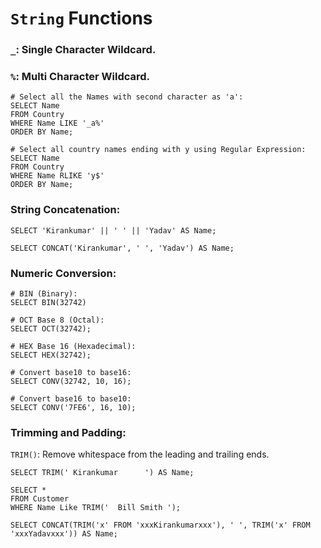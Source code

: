 # `String` Functions

### `_`: Single Character Wildcard.
### `%`: Multi Character Wildcard.

```mysql
# Select all the Names with second character as 'a':
SELECT Name 
FROM Country
WHERE Name LIKE '_a%' 
ORDER BY Name;

# Select all country names ending with y using Regular Expression:
SELECT Name
FROM Country
WHERE Name RLIKE 'y$' 
ORDER BY Name;
```      

### String Concatenation:

```mysql
SELECT 'Kirankumar' || ' ' || 'Yadav' AS Name;

SELECT CONCAT('Kirankumar', ' ', 'Yadav') AS Name;
```

### Numeric Conversion:

```mysql
# BIN (Binary):
SELECT BIN(32742)

# OCT Base 8 (Octal):
SELECT OCT(32742);

# HEX Base 16 (Hexadecimal):
SELECT HEX(32742);

# Convert base10 to base16:
SELECT CONV(32742, 10, 16);

# Convert base16 to base10:
SELECT CONV('7FE6', 16, 10);
```

### Trimming and Padding:

`TRIM()`: Remove whitespace from the leading and trailing ends.

```mysql
SELECT TRIM(' Kirankumar      ') AS Name;

SELECT * 
FROM Customer
WHERE Name Like TRIM('  Bill Smith ');

SELECT CONCAT(TRIM('x' FROM 'xxxKirankumarxxx'), ' ', TRIM('x' FROM 'xxxYadavxxx')) AS Name;
```
